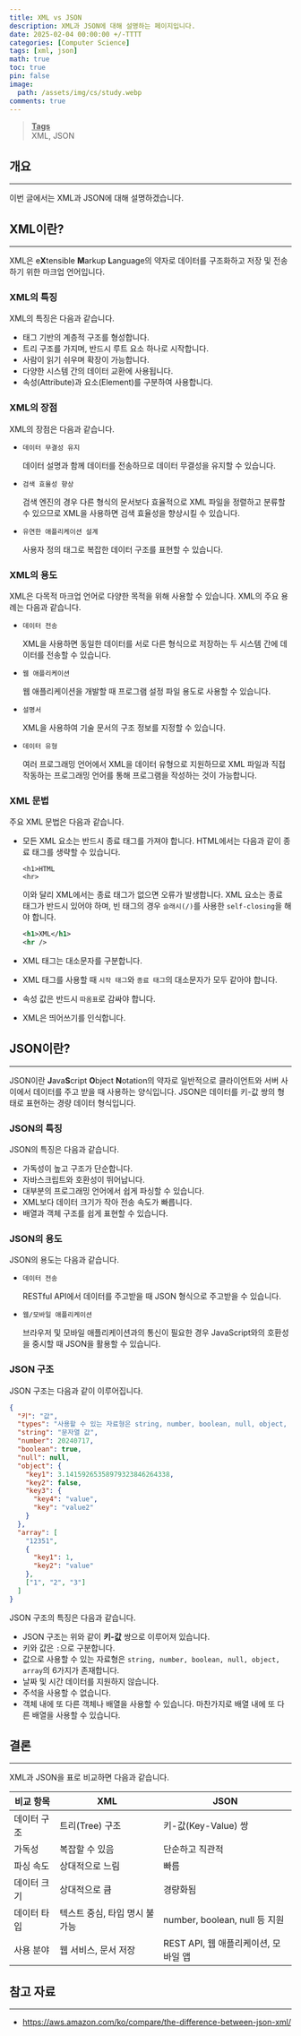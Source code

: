 ```yaml
---
title: XML vs JSON
description: XML과 JSON에 대해 설명하는 페이지입니다.
date: 2025-02-04 00:00:00 +/-TTTT
categories: [Computer Science]
tags: [xml, json]
math: true
toc: true
pin: false
image:
  path: /assets/img/cs/study.webp
comments: true
---
```


<blockquote class="prompt-info"><p><strong><u>Tags</u></strong> <br>XML, JSON</p></blockquote>

## 개요

<hr />

이번 글에서는 XML과 JSON에 대해 설명하겠습니다.

## XML이란?

<hr />

XML은 e**X**tensible **M**arkup **L**anguage의 약자로 데이터를 구조화하고 저장 및 전송하기 위한 마크업 언어입니다.

### XML의 특징

XML의 특징은 다음과 같습니다.

- 태그 기반의 계층적 구조를 형성합니다.
- 트리 구조를 가지며, 반드시 루트 요소 하나로 시작합니다.
- 사람이 읽기 쉬우며 확장이 가능합니다.
- 다양한 시스템 간의 데이터 교환에 사용됩니다.
- 속성(Attribute)과 요소(Element)를 구분하여 사용합니다.

### XML의 장점

XML의 장점은 다음과 같습니다.

- `데이터 무결성 유지`

  데이터 설명과 함께 데이터를 전송하므로 데이터 무결성을 유지할 수 있습니다.

- `검색 효율성 향상`

  검색 엔진의 경우 다른 형식의 문서보다 효율적으로 XML 파일을 정렬하고 분류할 수 있으므로 XML을 사용하면 검색 효율성을 향상시킬 수 있습니다.

- `유연한 애플리케이션 설계`

  사용자 정의 태그로 복잡한 데이터 구조를 표현할 수 있습니다.

### XML의 용도

XML은 다목적 마크업 언어로 다양한 목적을 위해 사용할 수 있습니다. XML의 주요 용례는 다음과 같습니다.

- `데이터 전송`

  XML을 사용하면 동일한 데이터를 서로 다른 형식으로 저장하는 두 시스템 간에 데이터를 전송할 수 있습니다.

- `웹 애플리케이션`

  웹 애플리케이션을 개발할 때 프로그램 설정 파일 용도로 사용할 수 있습니다.

- `설명서`

  XML을 사용하여 기술 문서의 구조 정보를 지정할 수 있습니다.

- `데이터 유형`

  여러 프로그래밍 언어에서 XML을 데이터 유형으로 지원하므로 XML 파일과 직접 작동하는 프로그래밍 언어를 통해 프로그램을 작성하는 것이 가능합니다.

### XML 문법

주요 XML 문법은 다음과 같습니다.

- 모든 XML 요소는 반드시 종료 태그를 가져야 합니다.
  HTML에서는 다음과 같이 종료 태그를 생략할 수 있습니다.

  ```
  <h1>HTML
  <hr>
  ```

  이와 달리 XML에서는 종료 태그가 없으면 오류가 발생합니다. XML 요소는 종료 태그가 반드시 있어야 하며, 빈 태그의 경우 `슬래시(/)`를 사용한 `self-closing`을 해야 합니다.

  ```xml
  <h1>XML</h1>
  <hr />
  ```

- XML 태그는 대소문자를 구분합니다.
- XML 태그를 사용할 때 `시작 태그`와 `종료 태그`의 대소문자가 모두 같아야 합니다.
- 속성 값은 반드시 `따옴표`로 감싸야 합니다.
- XML은 띄어쓰기를 인식합니다.

## JSON이란?

<hr />

JSON이란 **J**ava**S**cript **O**bject **N**otation의 약자로 일반적으로 클라이언트와 서버 사이에서 데이터를 주고 받을 때 사용하는 양식입니다. JSON은 데이터를 키-값 쌍의 형태로 표현하는 경량 데이터 형식입니다.

### JSON의 특징

JSON의 특징은 다음과 같습니다.

- 가독성이 높고 구조가 단순합니다.
- 자바스크립트와 호환성이 뛰어납니다.
- 대부분의 프로그래밍 언어에서 쉽게 파싱할 수 있습니다.
- XML보다 데이터 크기가 작아 전송 속도가 빠릅니다.
- 배열과 객체 구조를 쉽게 표현할 수 있습니다.

### JSON의 용도

JSON의 용도는 다음과 같습니다.

- `데이터 전송`

  RESTful API에서 데이터를 주고받을 때 JSON 형식으로 주고받을 수 있습니다.

- `웹/모바일 애플리케이션`

  브라우저 및 모바일 애플리케이션과의 통신이 필요한 경우 JavaScript와의 호환성을 중시할 때 JSON을 활용할 수 있습니다.

### JSON 구조

JSON 구조는 다음과 같이 이루어집니다.

```json
{
  "키": "값",
  "types": "사용할 수 있는 자료형은 string, number, boolean, null, object, array 6개가 존재합니다.",
  "string": "문자열 값",
  "number": 20240717,
  "boolean": true,
  "null": null,
  "object": {
    "key1": 3.14159265358979323846264338,
    "key2": false,
    "key3": {
      "key4": "value",
      "key": "value2"
    }
  },
  "array": [
    "12351",
    {
      "key1": 1,
      "key2": "value"
    },
    ["1", "2", "3"]
  ]
}
```

JSON 구조의 특징은 다음과 같습니다.

- JSON 구조는 위와 같이 **키-값** 쌍으로 이루어져 있습니다.
- 키와 값은 `:`으로 구분합니다.
- 값으로 사용할 수 있는 자료형은 `string, number, boolean, null, object, array`의 6가지가 존재합니다.
- 날짜 및 시간 데이터를 지원하지 않습니다.
- 주석을 사용할 수 없습니다.
- 객체 내에 또 다른 객체나 배열을 사용할 수 있습니다. 마찬가지로 배열 내에 또 다른 배열을 사용할 수 있습니다.

## 결론

<hr />

XML과 JSON을 표로 비교하면 다음과 같습니다.

| 비교 항목   | XML                           | JSON                                 |
| ----------- | ----------------------------- | ------------------------------------ |
| 데이터 구조 | 트리(Tree) 구조               | 키-값(Key-Value) 쌍                  |
| 가독성      | 복잡할 수 있음                | 단순하고 직관적                      |
| 파싱 속도   | 상대적으로 느림               | 빠름                                 |
| 데이터 크기 | 상대적으로 큼                 | 경량화됨                             |
| 데이터 타입 | 텍스트 중심, 타입 명시 불가능 | number, boolean, null 등 지원        |
| 사용 분야   | 웹 서비스, 문서 저장          | REST API, 웹 애플리케이션, 모바일 앱 |

## 참고 자료

<hr />

- <a href="https://aws.amazon.com/ko/compare/the-difference-between-json-xml/" target="_blank">https://aws.amazon.com/ko/compare/the-difference-between-json-xml/</a>
